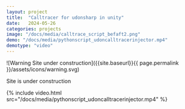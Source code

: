 ```yaml
---
layout: project
title:  "Calltracer for udonsharp in unity"
date:   2024-05-26
categories: projects
image: "/docs/media/calltrace_script_befaft2.png"
demo: "/docs/media/pythonscript_udoncalltracerinjector.mp4"
demotype: "video"
---
```


<div id="warn" markdown="1">
![Warning Site under construction]({{site.baseurl}}{{ page.permalink }}/assets/icons/warning.svg)
<p>Site is under construction</p>
</div>

{% include video.html src="/docs/media/pythonscript_udoncalltracerinjector.mp4" %}